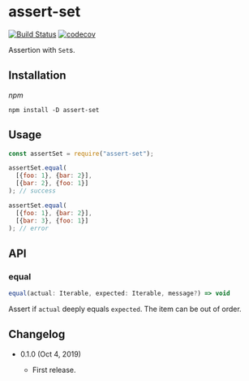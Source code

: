 assert-set
==========

[![Build Status](https://travis-ci.com/eight04/assert-set.svg?branch=master)](https://travis-ci.com/eight04/assert-set)
[![codecov](https://codecov.io/gh/eight04/assert-set/branch/master/graph/badge.svg)](https://codecov.io/gh/eight04/assert-set)

Assertion with `Set`s.

Installation
------------

*npm*

```
npm install -D assert-set
```

Usage
-----

```js
const assertSet = require("assert-set");

assertSet.equal(
  [{foo: 1}, {bar: 2}],
  [{bar: 2}, {foo: 1}]
); // success

assertSet.equal(
  [{foo: 1}, {bar: 2}],
  [{bar: 3}, {foo: 1}]
); // error
```

API
----

### equal

```js
equal(actual: Iterable, expected: Iterable, message?) => void
```

Assert if `actual` deeply equals `expected`. The item can be out of order.


Changelog
---------

* 0.1.0 (Oct 4, 2019)

  - First release.
